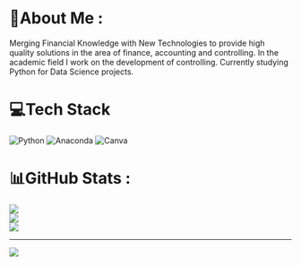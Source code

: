 # 💫About Me :
Merging Financial Knowledge with New Technologies to provide high quality solutions in the area of finance, accounting and controlling.
In the academic field I work on the development of controlling. 
Currently studying Python for Data Science projects. 

# 💻Tech Stack
![Python](https://img.shields.io/badge/python-3670A0?style=for-the-badge&logo=python&logoColor=white) ![Anaconda](https://img.shields.io/badge/Anaconda-%2344A833.svg?style=for-the-badge&logo=anaconda&logoColor=white) ![Canva](https://img.shields.io/badge/Canva-%2300C4CC.svg?style=for-the-badge&logo=Canva&logoColor=white)
# 📊GitHub Stats :
![](https://github-readme-stats.vercel.app/api?username=DominikDawiec&theme=white&hide_border=false&include_all_commits=false&count_private=true)<br/>
![](https://github-readme-streak-stats.herokuapp.com/?user=DominikDawiec&theme=white&hide_border=false)<br/>
![](https://github-readme-stats.vercel.app/api/top-langs/?username=DominikDawiec&theme=white&hide_border=false&include_all_commits=false&count_private=true&layout=compact)

---
[![](https://visitcount.itsvg.in/api?id=DominikDawiec&icon=5&color=white)](https://visitcount.itsvg.in)

